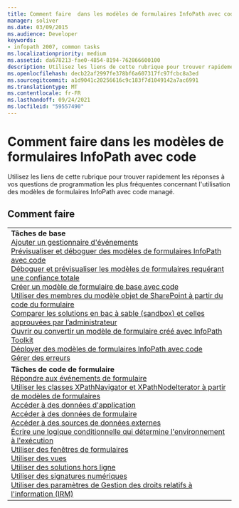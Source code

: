 ```yaml
---
title: Comment faire  dans les modèles de formulaires InfoPath avec code
manager: soliver
ms.date: 03/09/2015
ms.audience: Developer
keywords:
- infopath 2007, common tasks
ms.localizationpriority: medium
ms.assetid: da678213-fae0-4854-8194-762866600100
description: Utilisez les liens de cette rubrique pour trouver rapidement les réponses à vos questions de programmation les plus fréquentes concernant l'utilisation des modèles de formulaires InfoPath avec code managé.
ms.openlocfilehash: decb22af2997fe378bf6a607317fc97fcbc8a3ed
ms.sourcegitcommit: a1d9041c20256616c9c183f7d1049142a7ac6991
ms.translationtype: MT
ms.contentlocale: fr-FR
ms.lasthandoff: 09/24/2021
ms.locfileid: "59557490"
---
```

# <a name="how-do-iin-infopath-form-templates-with-code"></a>Comment faire  dans les modèles de formulaires InfoPath avec code

Utilisez les liens de cette rubrique pour trouver rapidement les réponses à vos questions de programmation les plus fréquentes concernant l'utilisation des modèles de formulaires InfoPath avec code managé.
  
## <a name="how-do-i"></a>Comment faire

||
|:-----|
|**Tâches de base** <br/> [Ajouter un gestionnaire d'événements](how-to-add-an-event-handler.md) <br/> [Prévisualiser et déboguer des modèles de formulaires InfoPath avec code](how-to-preview-and-debug-infopath-form-templates-with-code.md) <br/> [Déboguer et prévisualiser les modèles de formulaires requérant une confiance totale](how-to-preview-and-debug-form-templates-that-require-full-trust.md) <br/> [Créer un modèle de formulaire de base avec code](walkthrough-creating-a-basic-form-template-with-code.md) <br/> [Utiliser des membres du modèle objet de SharePoint à partir du code du formulaire](how-to-use-sharepoint-object-model-members.md) <br/> [Comparer les solutions en bac à sable (sandbox) et celles approuvées par l’administrateur](publishing-forms-with-code.md) <br/> [Ouvrir ou convertir un modèle de formulaire créé avec InfoPath Toolkit](how-to-open-or-convert-a-form-template-created-with-the-infopath-toolkit.md) <br/> [Déployer des modèles de formulaires InfoPath avec code](how-to-deploy-infopath-form-templates-with-code.md) <br/> [Gérer des erreurs](how-to-handle-errors.md) <br/> |
|**Tâches de code de formulaire** <br/> [Répondre aux événements de formulaire](how-to-respond-to-form-events.md) <br/> [Utiliser les classes XPathNavigator et XPathNodeIterator à partir de modèles de formulaires](how-to-work-with-the-xpathnavigator-and-xpathnodeiterator-classes.md) <br/> [Accéder à des données d'application](how-to-access-application-data.md) <br/> [Accéder à des données de formulaire](how-to-access-form-data.md) <br/> [Accéder à des sources de données externes](how-to-access-external-data-sources.md) <br/> [Écrire une logique conditionnelle qui détermine l'environnement à l'exécution](how-to-write-conditional-logic-that-determines-the-run-time-environment.md) <br/> [Utiliser des fenêtres de formulaires](how-to-work-with-form-windows.md) <br/> [Utiliser des vues](how-to-work-with-views.md) <br/> [Utiliser des solutions hors ligne](how-to-work-with-offline-solutions.md) <br/> [Utiliser des signatures numériques](how-to-work-with-digital-signatures.md) <br/> [Utiliser des paramètres de Gestion des droits relatifs à l'information (IRM)](how-to-work-with-information-rights-management-settings.md) <br/> |
   

